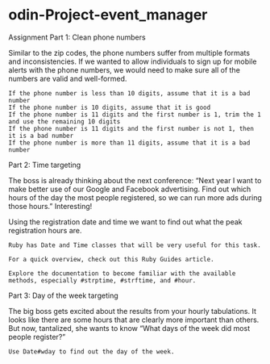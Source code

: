# odin-Project-event_manager

Assignment
Part 1: Clean phone numbers

Similar to the zip codes, the phone numbers suffer from multiple formats and inconsistencies. If we wanted to allow individuals to sign up for mobile alerts with the phone numbers, we would need to make sure all of the numbers are valid and well-formed.

    If the phone number is less than 10 digits, assume that it is a bad number
    If the phone number is 10 digits, assume that it is good
    If the phone number is 11 digits and the first number is 1, trim the 1 and use the remaining 10 digits
    If the phone number is 11 digits and the first number is not 1, then it is a bad number
    If the phone number is more than 11 digits, assume that it is a bad number

Part 2: Time targeting

The boss is already thinking about the next conference: “Next year I want to make better use of our Google and Facebook advertising. Find out which hours of the day the most people registered, so we can run more ads during those hours.” Interesting!

Using the registration date and time we want to find out what the peak registration hours are.

    Ruby has Date and Time classes that will be very useful for this task.

    For a quick overview, check out this Ruby Guides article.

    Explore the documentation to become familiar with the available methods, especially #strptime, #strftime, and #hour.

Part 3: Day of the week targeting

The big boss gets excited about the results from your hourly tabulations. It looks like there are some hours that are clearly more important than others. But now, tantalized, she wants to know “What days of the week did most people register?”

    Use Date#wday to find out the day of the week.

